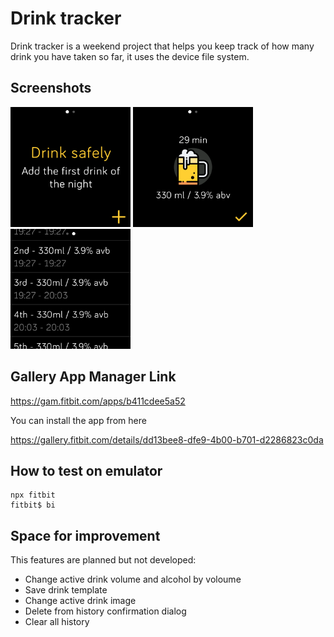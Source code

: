 # Drink tracker

Drink tracker is a weekend project that helps you keep track of how many drink you have taken so far, it uses the device file system.

## Screenshots
<img src="screenshots/empty.png" width="192"/> <img src="screenshots/active.png" width="192"/> <img src="screenshots/history.png" width="192"/>

## Gallery App Manager Link

https://gam.fitbit.com/apps/b411cdee5a52

You can install the app from here

https://gallery.fitbit.com/details/dd13bee8-dfe9-4b00-b701-d2286823c0da

## How to test on emulator
```
npx fitbit
fitbit$ bi
```

## Space for improvement
This features are planned but not developed:
- Change active drink volume and alcohol by voloume
- Save drink template
- Change active drink image
- Delete from history confirmation dialog
- Clear all history
